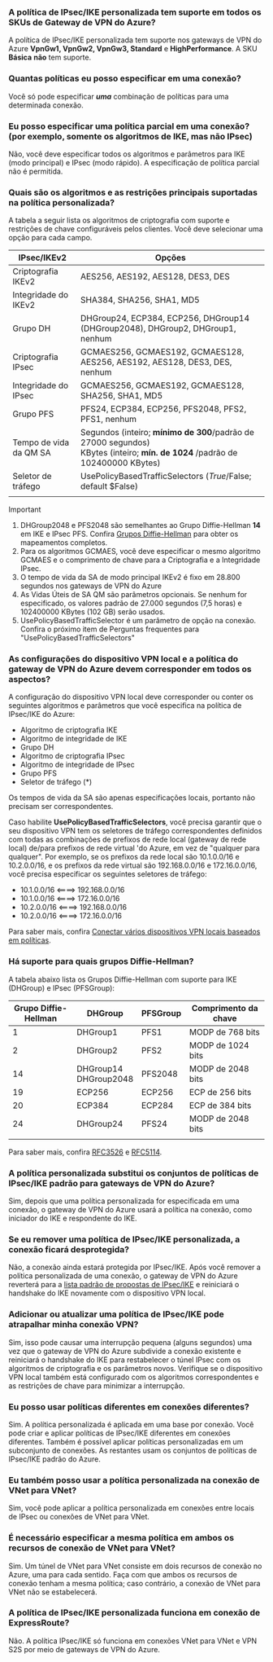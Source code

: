 ### <a name="is-custom-ipsecike-policy-supported-on-all-azure-vpn-gateway-skus"></a>A política de IPsec/IKE personalizada tem suporte em todos os SKUs de Gateway de VPN do Azure?
A política de IPsec/IKE personalizada tem suporte nos gateways de VPN do Azure **VpnGw1, VpnGw2, VpnGw3, Standard** e **HighPerformance**. A SKU **Básica** **não** tem suporte.

### <a name="how-many-policies-can-i-specify-on-a-connection"></a>Quantas políticas eu posso especificar em uma conexão?
Você só pode especificar ***uma*** combinação de políticas para uma determinada conexão.

### <a name="can-i-specify-a-partial-policy-on-a-connection-for-example-only-ike-algorithms-but-not-ipsec"></a>Eu posso especificar uma política parcial em uma conexão? (por exemplo, somente os algoritmos de IKE, mas não IPsec)
Não, você deve especificar todos os algoritmos e parâmetros para IKE (modo principal) e IPsec (modo rápido). A especificação de política parcial não é permitida.

### <a name="what-are-the-algorithms-and-key-strengths-supported-in-the-custom-policy"></a>Quais são os algoritmos e as restrições principais suportadas na política personalizada?
A tabela a seguir lista os algoritmos de criptografia com suporte e restrições de chave configuráveis pelos clientes. Você deve selecionar uma opção para cada campo.

| **IPsec/IKEv2**  | **Opções**                                                                   |
| ---              | ---                                                                           |
| Criptografia IKEv2 | AES256, AES192, AES128, DES3, DES                                             |
| Integridade do IKEv2  | SHA384, SHA256, SHA1, MD5                                                     |
| Grupo DH         | DHGroup24, ECP384, ECP256, DHGroup14 (DHGroup2048), DHGroup2, DHGroup1, nenhum |
| Criptografia IPsec | GCMAES256, GCMAES192, GCMAES128, AES256, AES192, AES128, DES3, DES, nenhum      |
| Integridade do IPsec  | GCMAES256, GCMAES192, GCMAES128, SHA256, SHA1, MD5                            |
| Grupo PFS        | PFS24, ECP384, ECP256, PFS2048, PFS2, PFS1, nenhum                              |
| Tempo de vida da QM SA   | Segundos (inteiro; **mínimo de 300**/padrão de 27000 segundos)<br>KBytes (inteiro; **mín. de 1024** /padrão de 102400000 KBytes)           |
| Seletor de tráfego | UsePolicyBasedTrafficSelectors ($True/$False; default $False)                 |
|                  |                                                                               |

> [!IMPORTANT]
> 1. DHGroup2048 e PFS2048 são semelhantes ao Grupo Diffie-Hellman **14** em IKE e IPsec PFS. Confira [Grupos Diffie-Hellman](#DH) para obter os mapeamentos completos.
> 2. Para os algoritmos GCMAES, você deve especificar o mesmo algoritmo GCMAES e o comprimento de chave para a Criptografia e a Integridade IPsec.
> 3. O tempo de vida da SA de modo principal IKEv2 é fixo em 28.800 segundos nos gateways de VPN do Azure
> 4. As Vidas Úteis de SA QM são parâmetros opcionais. Se nenhum for especificado, os valores padrão de 27.000 segundos (7,5 horas) e 102400000 KBytes (102 GB) serão usados.
> 5. UsePolicyBasedTrafficSelector é um parâmetro de opção na conexão. Confira o próximo item de Perguntas frequentes para "UsePolicyBasedTrafficSelectors"

### <a name="does-everything-need-to-match-between-the-azure-vpn-gateway-policy-and-my-on-premises-vpn-device-configurations"></a>As configurações do dispositivo VPN local e a política do gateway de VPN do Azure devem corresponder em todos os aspectos?
A configuração do dispositivo VPN local deve corresponder ou conter os seguintes algoritmos e parâmetros que você especifica na política de IPsec/IKE do Azure:

* Algoritmo de criptografia IKE
* Algoritmo de integridade de IKE
* Grupo DH
* Algoritmo de criptografia IPsec
* Algoritmo de integridade de IPsec
* Grupo PFS
* Seletor de tráfego (*)

Os tempos de vida da SA são apenas especificações locais, portanto não precisam ser correspondentes.

Caso habilite **UsePolicyBasedTrafficSelectors**, você precisa garantir que o seu dispositivo VPN tem os seletores de tráfego correspondentes definidos com todas as combinações de prefixos de rede local (gateway de rede local) de/para prefixos de rede virtual 'do Azure, em vez de "qualquer para qualquer". Por exemplo, se os prefixos da rede local são 10.1.0.0/16 e 10.2.0.0/16, e os prefixos da rede virtual são 192.168.0.0/16 e 172.16.0.0/16, você precisa especificar os seguintes seletores de tráfego:
* 10.1.0.0/16 <====> 192.168.0.0/16
* 10.1.0.0/16 <====> 172.16.0.0/16
* 10.2.0.0/16 <====> 192.168.0.0/16
* 10.2.0.0/16 <====> 172.16.0.0/16

Para saber mais, confira [Conectar vários dispositivos VPN locais baseados em políticas](../articles/vpn-gateway/vpn-gateway-connect-multiple-policybased-rm-ps.md).

### <a name ="DH"></a>Há suporte para quais grupos Diffie-Hellman?
A tabela abaixo lista os Grupos Diffie-Hellman com suporte para IKE (DHGroup) e IPsec (PFSGroup):

| **Grupo Diffie-Hellman**  | **DHGroup**              | **PFSGroup** | **Comprimento da chave** |
| ---                       | ---                      | ---          | ---            |
| 1                         | DHGroup1                 | PFS1         | MODP de 768 bits   |
| 2                         | DHGroup2                 | PFS2         | MODP de 1024 bits  |
| 14                        | DHGroup14<br>DHGroup2048 | PFS2048      | MODP de 2048 bits  |
| 19                        | ECP256                   | ECP256       | ECP de 256 bits    |
| 20                        | ECP384                   | ECP284       | ECP de 384 bits    |
| 24                        | DHGroup24                | PFS24        | MODP de 2048 bits  |
|                           |                          |              |                |

Para saber mais, confira [RFC3526](https://tools.ietf.org/html/rfc3526) e [RFC5114](https://tools.ietf.org/html/rfc5114).

### <a name="does-the-custom-policy-replace-the-default-ipsecike-policy-sets-for-azure-vpn-gateways"></a>A política personalizada substitui os conjuntos de políticas de IPsec/IKE padrão para gateways de VPN do Azure?
Sim, depois que uma política personalizada for especificada em uma conexão, o gateway de VPN do Azure usará a política na conexão, como iniciador do IKE e respondente do IKE.

### <a name="if-i-remove-a-custom-ipsecike-policy-does-the-connection-become-unprotected"></a>Se eu remover uma política de IPsec/IKE personalizada, a conexão ficará desprotegida?
Não, a conexão ainda estará protegida por IPsec/IKE. Após você remover a política personalizada de uma conexão, o gateway de VPN do Azure reverterá para a [lista padrão de propostas de IPsec/IKE](../articles/vpn-gateway/vpn-gateway-about-vpn-devices.md) e reiniciará o handshake do IKE novamente com o dispositivo VPN local.

### <a name="would-adding-or-updating-an-ipsecike-policy-disrupt-my-vpn-connection"></a>Adicionar ou atualizar uma política de IPsec/IKE pode atrapalhar minha conexão VPN?
Sim, isso pode causar uma interrupção pequena (alguns segundos) uma vez que o gateway de VPN do Azure subdivide a conexão existente e reiniciará o handshake do IKE para restabelecer o túnel IPsec com os algoritmos de criptografia e os parâmetros novos. Verifique se o dispositivo VPN local também está configurado com os algoritmos correspondentes e as restrições de chave para minimizar a interrupção.

### <a name="can-i-use-different-policies-on-different-connections"></a>Eu posso usar políticas diferentes em conexões diferentes?
Sim. A política personalizada é aplicada em uma base por conexão. Você pode criar e aplicar políticas de IPsec/IKE diferentes em conexões diferentes. Também é possível aplicar políticas personalizadas em um subconjunto de conexões. As restantes usam os conjuntos de políticas de IPsec/IKE padrão do Azure.

### <a name="can-i-use-the-custom-policy-on-vnet-to-vnet-connection-as-well"></a>Eu também posso usar a política personalizada na conexão de VNet para VNet?
Sim, você pode aplicar a política personalizada em conexões entre locais de IPsec ou conexões de VNet para VNet.

### <a name="do-i-need-to-specify-the-same-policy-on-both-vnet-to-vnet-connection-resources"></a>É necessário especificar a mesma política em ambos os recursos de conexão de VNet para VNet?
Sim. Um túnel de VNet para VNet consiste em dois recursos de conexão no Azure, uma para cada sentido. Faça com que ambos os recursos de conexão tenham a mesma política; caso contrário, a conexão de VNet para VNet não se estabelecerá.

### <a name="does-custom-ipsecike-policy-work-on-expressroute-connection"></a>A política de IPsec/IKE personalizada funciona em conexão de ExpressRoute?
Não. A política IPsec/IKE só funciona em conexões VNet para VNet e VPN S2S por meio de gateways de VPN do Azure.